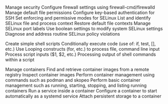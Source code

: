 

Manage security
        Configure firewall settings using firewall-cmd/firewalld
        Manage default file permissions
        Configure key-based authentication for SSH
        Set enforcing and permissive modes for SELinux
        List and identify SELinux file and process context
        Restore default file contexts
        Manage SELinux port labels
        Use boolean settings to modify system SELinux settings
        Diagnose and address routine SELinux policy violations

Create simple shell scripts
        Conditionally execute code (use of: if, test, [], etc.)
        Use Looping constructs (for, etc.) to process file, command line input
        Process script inputs ($1, $2, etc.)
        Processing output of shell commands within a script

Manage containers
        Find and retrieve container images from a remote registry
        Inspect container images
        Perform container management using commands such as podman and skopeo
        Perform basic container management such as running, starting, stopping, and listing running containers
        Run a service inside a container
        Configure a container to start automatically as a systemd service
        Attach persistent storage to a container